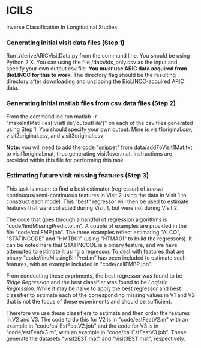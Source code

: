 # ICILS
Inverse Classification In Longitudinal Studies  

### Generating initial visit data files (Step 1)  
Run ./deriveARICVisitData.py from the command line. You should be using Python 2.X. You can using the file /data/ids_only.csv as the input and specify your own output csv file.  **You _must_ use ARIC data acquired from BioLINCC for this to work**. The directory flag should be the resulting directory after downloading and unzipping the BioLINCC-acquired ARIC data.  

### Generating initial matlab files from csv data files (Step 2)  
From the commandline run matlab -r "makeInitMatFiles('visitFile','outputFile')" on each of the csv files generated using Step 1. You should specify your own output. Mine is visit1original.csv, visit2original.csv, and visit3original.csv  

**Note:** you will need to add the code "snippet" from data/addToVisit1Mat.txt to visit1original.mat, thus generating visit1over.mat. Instructions are provided within this file for performing this task   

### Estimating future visit missing features (Step 3)   
This task is meant to find a best estimator (regressor) of *known* continuous/semi-continuous features in Visit 2 using the data in Visit 1 to construct each model. This "best" regressor will then be used to estimate features that were collected during Visit 1, but were not during Visit 2.   

The code that goes through a handful of regression algorithms is "code/findMissingPredictor.m".  A couple of examples are provided in the file "code/callFMP.job".  The three examples reflect estimating "ALCO", "STATINCODE" and "HMTB01" (using "HTMA01" to build the regressors).  It can be noted here that STATINCODE is a binary feature, and we have attempted to estimate it using a regressor.  To deal with features that are binary "code/findMissingBinPred.m" has been included to estimate such features, with an example included in "code/callFMBP.job".

From conducting these expriments, the best regressor was found to be *Ridge Regression* and the best classifier was found to be *Logistic Regression*. While it may be naive to apply the best regressor and best classifier to estimate each of the corresponding missing values in V1 and V2 that is not the focus of these experiments and should be sufficient.

Therefore we use these classifiers to estimate and then order the features in V2 and V3.  The code to do this for V2 is in "code/estFeatV2.m" with an example in "code/callEstFeatV2.job" and the code for V3 is in "code/estFeatV3.m", with an example in "code/callEstFeatV3.job".  These generate the datasets "visit2EST.mat" and "visit3EST.mat", respectively.
